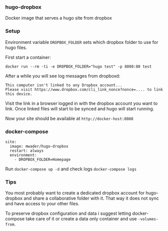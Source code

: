 ### hugo-dropbox

Docker image that serves a hugo site from dropbox

### Setup

Environment variable `DROPBOX_FOLDER` sets which dropbox folder to use for
hugo files.

First start a container:
```
docker run --rm -ti -e DROPBOX_FOLDER="hugo test" -p 8080:80 test
```
After a while you will see log messages from dropboxd:  
 ```
This computer isn't linked to any Dropbox account...
Please visit https://www.dropbox.com/cli_link_nonce?nonce=.... to link this device.
 ```
Visit the link in a browser logged in with the dropbox account you want to
link. Once linked files will start to be synced and hugo will start running.

Now your site should be available at `http://docker-host:8080`

### docker-compose

```
site:
  image: mwader/hugo-dropbox
  restart: always
  environment:
    - DROPBOX_FOLDER=Homepage
```

Run `docker-compose up -d` and check logs `docker-compose logs`

### Tips

You most probably want to create a dedicated dropbox account for hugo-dropbox
and share a collaborative folder with it. That way it does not sync and have
access to your other files.

To preserve dropbox configuration and data i suggest letting docker-compose
take care of it or create a data only container and use `-volumes-from`.  
